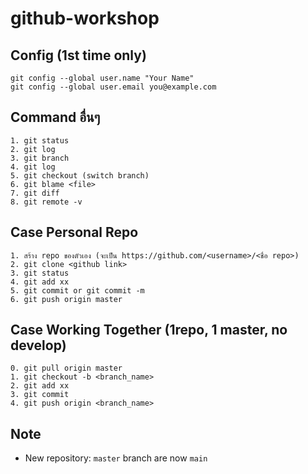 # github-workshop

## Config (1st time only)

```
git config --global user.name "Your Name"
git config --global user.email you@example.com
```

## Command อื่นๆ

```
1. git status
2. git log
3. git branch
4. git log
5. git checkout (switch branch)
6. git blame <file>
7. git diff
8. git remote -v
```

## Case Personal Repo

```
1. สร้าง repo ของตัวเอง (จะเป็น https://github.com/<username>/<ชื่อ repo>)
2. git clone <github link>
3. git status
4. git add xx
5. git commit or git commit -m
6. git push origin master

```

## Case Working Together (1repo, 1 master, no develop)

```
0. git pull origin master
1. git checkout -b <branch_name>
2. git add xx
3. git commit
4. git push origin <branch_name>
```

## Note

- New repository: `master` branch are now `main`
